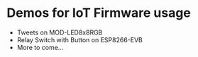 # Demos for IoT Firmware usage
* Tweets on MOD-LED8x8RGB
* Relay Switch with Button on ESP8266-EVB
* More to come...
